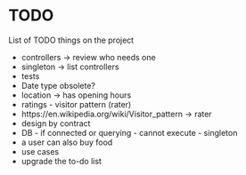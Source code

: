 # TODO
List of TODO things on the project

<ul>
	<li>controllers → review who needs one</li>
	<li>singleton → list controllers</li>
	<li>tests</li>
	<li>Date type obsolete?</li>
	<li>location → has opening hours</li>
	<li>ratings - visitor pattern (rater)</li>
	<li>https://en.wikipedia.org/wiki/Visitor_pattern -> rater</li>
	<li>design by contract</li>
	<li>DB - if connected or querying - cannot execute - singleton</li>
	<li>a user can also buy food</li>
	<li>use cases</li>
	<li>upgrade the to-do list</li>
</ul>
